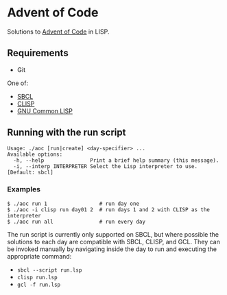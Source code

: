 # Advent of Code
Solutions to [Advent of Code](https://adventofcode.com/) in LISP.

## Requirements
- Git

One of:
- [SBCL](http://www.sbcl.org/)
- [CLISP](https://clisp.sourceforge.io/)
- [GNU Common LISP](https://www.gnu.org/software/gcl/)

## Running with the run script

```
Usage: ./aoc [run|create] <day-specifier> ...
Available options:
  -h, --help               Print a brief help summary (this message).
  -i, --interp INTERPRETER Select the Lisp interpreter to use. [Default: sbcl]
```

### Examples

```console
$ ./aoc run 1                 # run day one
$ ./aoc -i clisp run day01 2  # run days 1 and 2 with CLISP as the interpreter
$ ./aoc run all               # run every day
```

The run script is currently only supported on SBCL, but where possible the solutions to each day are
compatible with SBCL, CLISP, and GCL. They can be invoked manually by navigating inside the
day to run and executing the appropriate command:

- `sbcl --script run.lsp`
- `clisp run.lsp`
- `gcl -f run.lsp`